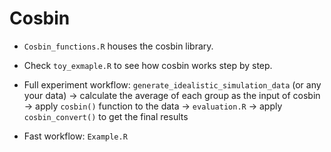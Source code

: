 # Cosbin

- `Cosbin_functions.R` houses the cosbin library.
- Check `toy_exmaple.R` to see how cosbin works step by step.

- Full experiment workflow:
`generate_idealistic_simulation_data` (or any your data) 
-> calculate the average of each group as the input of cosbin
-> apply `cosbin()` function to the data
-> `evaluation.R` 
-> apply `cosbin_convert()` to get the final results

- Fast workflow:
`Example.R`
